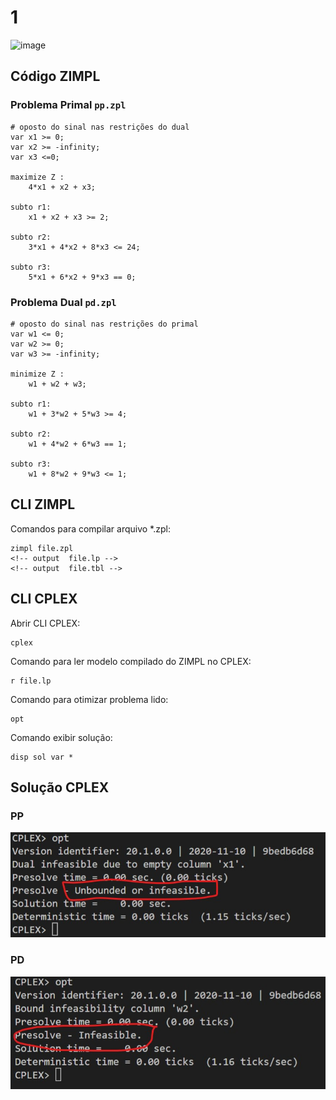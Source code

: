 # 1

![image](resources/ex.png)

## Código ZIMPL

### Problema Primal `pp.zpl`

    # oposto do sinal nas restrições do dual
    var x1 >= 0; 
    var x2 >= -infinity;
    var x3 <=0;

    maximize Z : 
        4*x1 + x2 + x3;
    
    subto r1: 
        x1 + x2 + x3 >= 2;

    subto r2:
        3*x1 + 4*x2 + 8*x3 <= 24;

    subto r3:
        5*x1 + 6*x2 + 9*x3 == 0;

### Problema Dual `pd.zpl`

    # oposto do sinal nas restrições do primal
    var w1 <= 0;
    var w2 >= 0;
    var w3 >= -infinity;

    minimize Z :
        w1 + w2 + w3;

    subto r1:
        w1 + 3*w2 + 5*w3 >= 4;

    subto r2:
        w1 + 4*w2 + 6*w3 == 1;

    subto r3:
        w1 + 8*w2 + 9*w3 <= 1;

## CLI ZIMPL

Comandos para compilar arquivo *.zpl:

    zimpl file.zpl
    <!-- output  file.lp -->
    <!-- output  file.tbl -->

## CLI CPLEX

Abrir CLI CPLEX:

    cplex

Comando para ler modelo compilado do ZIMPL no CPLEX:

    r file.lp

Comando para otimizar problema lido:

    opt

Comando exibir solução:

    disp sol var *

## Solução CPLEX

### PP

![image](resources/sol-pp.jpg)

### PD

![image](resources/sol-pd.jpg)
